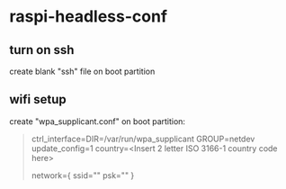 # raspi-headless-conf
## turn on ssh
create blank "ssh" file on boot partition

## wifi setup
create "wpa_supplicant.conf" on boot partition:

>ctrl_interface=DIR=/var/run/wpa_supplicant GROUP=netdev
>update_config=1
>country=<Insert 2 letter ISO 3166-1 country code here>
>
>network={
> ssid="<Name of your wireless LAN>"
> psk="<Password for your wireless LAN>"
>}
